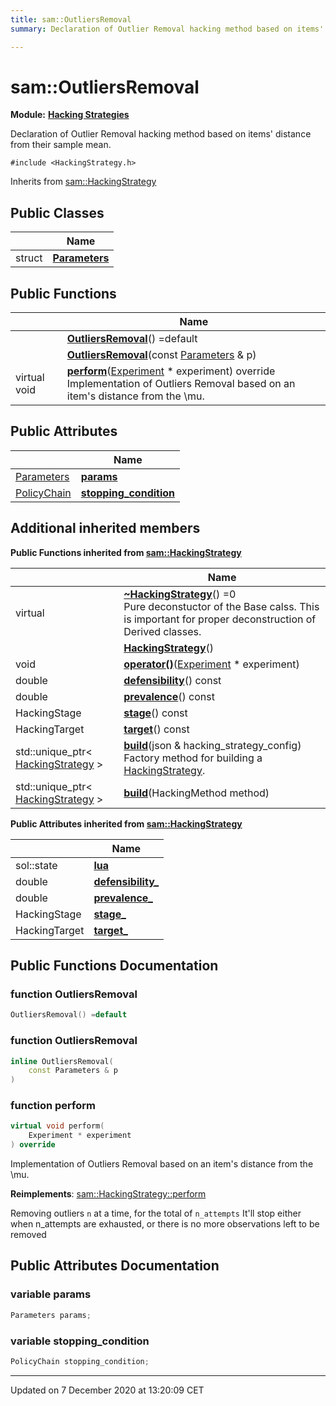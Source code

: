 ```yaml
---
title: sam::OutliersRemoval
summary: Declaration of Outlier Removal hacking method based on items' distance from their sample mean.  

---
```


# sam::OutliersRemoval


**Module:** **[Hacking Strategies](/doxygen/Modules/group___hacking_strategies/)**

Declaration of Outlier Removal hacking method based on items' distance from their sample mean. 

`#include <HackingStrategy.h>`


Inherits from [sam::HackingStrategy](/doxygen/Classes/classsam_1_1_hacking_strategy/)



## Public Classes

|                | Name           |
| -------------- | -------------- |
| struct | **[Parameters](/doxygen/Classes/structsam_1_1_outliers_removal_1_1_parameters/)**  |








## Public Functions

|                | Name           |
| -------------- | -------------- |
|  | **[OutliersRemoval](/doxygen/Classes/classsam_1_1_outliers_removal/#function-outliersremoval)**() =default  |
|  | **[OutliersRemoval](/doxygen/Classes/classsam_1_1_outliers_removal/#function-outliersremoval)**(const [Parameters](/doxygen/Classes/structsam_1_1_outliers_removal_1_1_parameters/) & p)  |
| virtual void | **[perform](/doxygen/Classes/classsam_1_1_outliers_removal/#function-perform)**([Experiment](/doxygen/Classes/classsam_1_1_experiment/) * experiment) override <br>Implementation of Outliers Removal based on an item's distance from the \mu.  |


## Public Attributes

|                | Name           |
| -------------- | -------------- |
| [Parameters](/doxygen/Classes/structsam_1_1_outliers_removal_1_1_parameters/) | **[params](/doxygen/Classes/classsam_1_1_outliers_removal/#variable-params)**  |
| [PolicyChain](/doxygen/Classes/structsam_1_1_policy_chain/) | **[stopping_condition](/doxygen/Classes/classsam_1_1_outliers_removal/#variable-stopping_condition)**  |




## Additional inherited members










**Public Functions inherited from [sam::HackingStrategy](/doxygen/Classes/classsam_1_1_hacking_strategy/)**

|                | Name           |
| -------------- | -------------- |
| virtual  | **[~HackingStrategy](/doxygen/Classes/classsam_1_1_hacking_strategy/#function-~hackingstrategy)**() =0 <br>Pure deconstuctor of the Base calss. This is important for proper deconstruction of Derived classes.  |
|  | **[HackingStrategy](/doxygen/Classes/classsam_1_1_hacking_strategy/#function-hackingstrategy)**()  |
| void | **[operator()](/doxygen/Classes/classsam_1_1_hacking_strategy/#function-operator())**([Experiment](/doxygen/Classes/classsam_1_1_experiment/) * experiment)  |
| double | **[defensibility](/doxygen/Classes/classsam_1_1_hacking_strategy/#function-defensibility)**() const  |
| double | **[prevalence](/doxygen/Classes/classsam_1_1_hacking_strategy/#function-prevalence)**() const  |
| HackingStage | **[stage](/doxygen/Classes/classsam_1_1_hacking_strategy/#function-stage)**() const  |
| HackingTarget | **[target](/doxygen/Classes/classsam_1_1_hacking_strategy/#function-target)**() const  |
| std::unique_ptr< [HackingStrategy](/doxygen/Classes/classsam_1_1_hacking_strategy/) > | **[build](/doxygen/Classes/classsam_1_1_hacking_strategy/#function-build)**(json & hacking_strategy_config) <br>Factory method for building a [HackingStrategy](/doxygen/Classes/classsam_1_1_hacking_strategy/).  |
| std::unique_ptr< [HackingStrategy](/doxygen/Classes/classsam_1_1_hacking_strategy/) > | **[build](/doxygen/Classes/classsam_1_1_hacking_strategy/#function-build)**(HackingMethod method)  |


**Public Attributes inherited from [sam::HackingStrategy](/doxygen/Classes/classsam_1_1_hacking_strategy/)**

|                | Name           |
| -------------- | -------------- |
| sol::state | **[lua](/doxygen/Classes/classsam_1_1_hacking_strategy/#variable-lua)**  |
| double | **[defensibility_](/doxygen/Classes/classsam_1_1_hacking_strategy/#variable-defensibility_)**  |
| double | **[prevalence_](/doxygen/Classes/classsam_1_1_hacking_strategy/#variable-prevalence_)**  |
| HackingStage | **[stage_](/doxygen/Classes/classsam_1_1_hacking_strategy/#variable-stage_)**  |
| HackingTarget | **[target_](/doxygen/Classes/classsam_1_1_hacking_strategy/#variable-target_)**  |













## Public Functions Documentation

### function OutliersRemoval

```cpp
OutliersRemoval() =default
```





























### function OutliersRemoval

```cpp
inline OutliersRemoval(
    const Parameters & p
)
```





























### function perform

```cpp
virtual void perform(
    Experiment * experiment
) override
```

Implementation of Outliers Removal based on an item's distance from the \mu. 

























**Reimplements**: [sam::HackingStrategy::perform](/doxygen/Classes/classsam_1_1_hacking_strategy/#function-perform)



Removing outliers `n` at a time, for the total of `n_attempts` It'll stop either when n_attempts are exhausted, or there is no more observations left to be removed



## Public Attributes Documentation

### variable params

```cpp
Parameters params;
```





























### variable stopping_condition

```cpp
PolicyChain stopping_condition;
```

































-------------------------------

Updated on  7 December 2020 at 13:20:09 CET